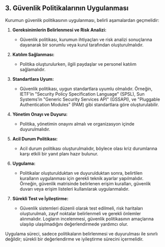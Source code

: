 ## 3. Güvenlik Politikalarının Uygulanması

Kurumun güvenlik politikasının uygulanması, belirli aşamalardan geçmelidir:

1. **Gereksinimlerin Belirlenmesi ve Risk Analizi:**
   - Güvenlik politikası, kurumun ihtiyaçları ve risk analizi sonuçlarına dayanarak bir sorumlu veya kurul tarafından oluşturulmalıdır.

2. **Katılım Sağlanması:**
   - Politika oluşturulurken, ilgili paydaşlar ve personel katılım sağlamalıdır.

3. **Standartlara Uyum:**
   - Güvenlik politikası, uygun standartlara uyumlu olmalıdır. Örneğin, IETF’in "Security Policy Specification Language" (SPSL), Sun Systems’in "Generic Security Services API" (GSSAPI), ve "Pluggable Authentication Modules" (PAM) gibi standartlara göre oluşturulabilir.

4. **Yönetim Onayı ve Duyuru:**
   - Politika, yönetimin onayını almalı ve organizasyon içinde duyurulmalıdır.

5. **Acil Durum Politikası:**
   - Acil durum politikası oluşturulmalıdır, böylece olası kriz durumlarına karşı etkili bir yanıt planı hazır bulunur.

6. **Uygulama:**
   - Politikalar oluşturulduktan ve duyurulduktan sonra, belirtilen kuralların uygulanması için gerekli teknik ayarlar yapılmalıdır. Örneğin, güvenlik matrisinde belirlenen erişim kuralları, güvenlik duvarı veya erişim listeleri kullanılarak uygulanmalıdır.

7. **Sürekli Test ve İyileştirme:**
   - Güvenlik sistemleri düzenli olarak test edilmeli, risk haritaları oluşturulmalı, zayıf noktalar belirlenmeli ve gerekli önlemler alınmalıdır. Logların incelenmesi, güvenlik politikasının amaçlarına ulaşılıp ulaşılmadığını değerlendirmede yardımcı olur.

Uygulama süreci, sadece politikaların belirlenmesi ve duyurulması ile sınırlı değildir; sürekli bir değerlendirme ve iyileştirme sürecini içermelidir.
